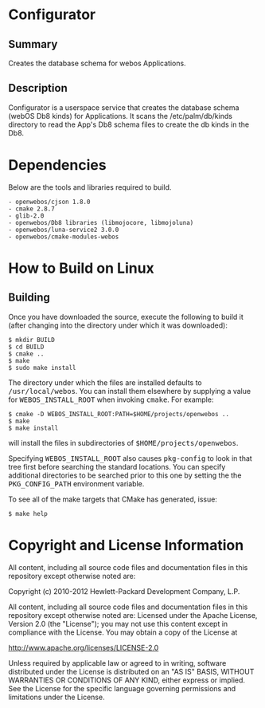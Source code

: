 Configurator
============
Summary
-------
Creates the database schema for webos Applications.

Description
-----------
Configurator is a userspace service that creates the database schema (webOS Db8 kinds) for Applications. It scans the /etc/palm/db/kinds directory to read the App's Db8
schema files to create the db kinds in the Db8.

Dependencies
============
Below are the tools and libraries required to build.

	- openwebos/cjson 1.8.0
	- cmake 2.8.7 
	- glib-2.0
	- openwebos/Db8 libraries (libmojocore, libmojoluna)
	- openwebos/luna-service2 3.0.0
	- openwebos/cmake-modules-webos

How to Build on Linux
=====================

## Building

Once you have downloaded the source, execute the following to build it (after
changing into the directory under which it was downloaded):

    $ mkdir BUILD
    $ cd BUILD
    $ cmake ..
    $ make
    $ sudo make install

The directory under which the files are installed defaults to
<tt>/usr/local/webos</tt>.
You can install them elsewhere by supplying a value for
<tt>WEBOS_INSTALL_ROOT</tt>
when invoking <tt>cmake</tt>. For example:

    $ cmake -D WEBOS_INSTALL_ROOT:PATH=$HOME/projects/openwebos ..
    $ make
    $ make install

will install the files in subdirectories of <tt>$HOME/projects/openwebos</tt>.

Specifying <tt>WEBOS_INSTALL_ROOT</tt> also causes <tt>pkg-config</tt> to look
in that tree first before searching the standard locations. You can specify
additional directories to be searched prior to this one by setting the
the <tt>PKG_CONFIG_PATH</tt> environment variable.

To see all of the make targets that CMake has generated, issue:

    $ make help


# Copyright and License Information

All content, including all source code files and documentation files in this repository except otherwise noted are: 

 Copyright (c) 2010-2012 Hewlett-Packard Development Company, L.P.

All content, including all source code files and documentation files in this repository except otherwise noted are:
Licensed under the Apache License, Version 2.0 (the "License");
you may not use this content except in compliance with the License.
You may obtain a copy of the License at

http://www.apache.org/licenses/LICENSE-2.0

Unless required by applicable law or agreed to in writing, software
distributed under the License is distributed on an "AS IS" BASIS,
WITHOUT WARRANTIES OR CONDITIONS OF ANY KIND, either express or implied.
See the License for the specific language governing permissions and
limitations under the License.
